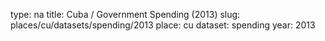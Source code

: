 type: na
title: Cuba / Government Spending (2013)
slug: places/cu/datasets/spending/2013
place: cu
dataset: spending
year: 2013
